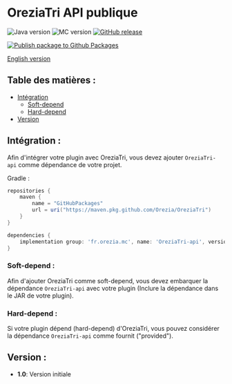 # OreziaTri API publique

![Java version](https://img.shields.io/badge/java-^16-green)
![MC version](https://img.shields.io/badge/MC-v1.17-blue)
[![GitHub release](https://img.shields.io/badge/release-v1.0-blue)](https://github.com/Orezia/OreziaTri-api/releases/tag/1.0)

[![Publish package to Github Packages](https://github.com/Orezia/OreziaTri-API/actions/workflows/gradle.yml/badge.svg?branch=main)](https://github.com/Orezia/OreziaTri-API/actions/workflows/gradle.yml)

[English version](./README.md)

## Table des matières :

- [Intégration](#intgration-)
    - [Soft-depend](#soft-depend-)
    - [Hard-depend](#hard-depend-)
- [Version](#version-)

## Intégration :

Afin d'intégrer votre plugin avec OreziaTri, vous devez ajouter `OreziaTri-api` comme dépendance de votre projet.

Gradle :

```groovy
repositories {
    maven {
        name = "GitHubPackages"
        url = uri("https://maven.pkg.github.com/Orezia/OreziaTri")
    }
}

dependencies {
    implementation group: 'fr.orezia.mc', name: 'OreziaTri-api', version: VERSION
}
```

### Soft-depend :

Afin d'ajouter OreziaTri comme soft-depend, vous devez embarquer la dépendance `OreziaTri-api` avec votre plugin (Inclure la dépendance dans le JAR de votre plugin).

### Hard-depend :

Si votre plugin dépend (hard-depend) d'OreziaTri, vous pouvez considérer la dépendance `OreziaTri-api` comme fournit ("provided").

## Version :

- __1.0__: Version initiale
